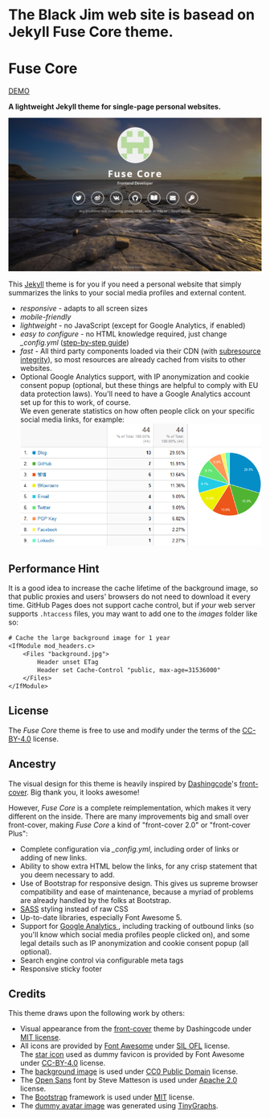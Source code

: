 # The Black Jim web site is basead on Jekyll Fuse Core theme. 

# Fuse Core

[DEMO](https://tsjensen.github.io/fuse-core/)

**A lightweight Jekyll theme for single-page personal websites.**

[![Screenshot](README.pic1.jpg)](https://tsjensen.github.io/fuse-core/)

This [Jekyll](https://jekyllrb.com/) theme is for you if you need a personal website that simply
summarizes the links to your social media profiles and external content.

- *responsive* - adapts to all screen sizes
- *mobile-friendly*
- *lightweight* - no JavaScript (except for Google Analytics, if enabled)
- *easy to configure* - no HTML knowledge required, just change *_config.yml* ([step-by-step guide](https://github.com/tsjensen/fuse-core/wiki/Setup-Instructions))
- *fast* - All third party components loaded via their CDN (with
  [subresource integrity](https://developer.mozilla.org/en-US/docs/Web/Security/Subresource_Integrity)),
  so most resources are already cached from visits to other websites.
- Optional Google Analytics support, with IP anonymization and cookie consent popup
  (optional, but these things are helpful to comply with EU data protection laws).
  You'll need to have a Google Analytics account set up for this to work, of course.  
  We even generate statistics on how often people click on your specific social media links, for example:  
  ![GA Outbound Stats](README.pic2.png)


## Performance Hint

It is a good idea to increase the cache lifetime of the background image, so that public proxies and users' browsers
do not need to download it every time. GitHub Pages does not support cache control, but if *your* web server supports
`.htaccess` files, you may want to add one to the *images* folder like so:

```ApacheConf
# Cache the large background image for 1 year
<IfModule mod_headers.c>
    <Files "background.jpg">
        Header unset ETag
        Header set Cache-Control "public, max-age=31536000"
    </Files>
</IfModule>
```


## License

The *Fuse Core* theme is free to use and modify under the terms of the
[CC-BY-4.0](https://creativecommons.org/licenses/by/4.0/) license.

## Ancestry

The visual design for this theme is heavily inspired by [Dashingcode](https://github.com/dashingcode)'s
[front-cover](https://github.com/dashingcode/front-cover). Big thank you, it looks awesome!

However, *Fuse Core* is a complete reimplementation, which makes it very different on the inside.
There are many improvements big and small over front-cover, making *Fuse Core* a kind of "front-cover 2.0" or
"front-cover Plus":

- Complete configuration via *_config.yml*, including order of links or adding of new links.
- Ability to show extra HTML below the links, for any crisp statement that you deem necessary to add.
- Use of Bootstrap for responsive design. This gives us supreme browser compatibility and ease of maintenance,
  because a myriad of problems are already handled by the folks at Bootstrap.
- [SASS](https://sass-lang.com/) styling instead of raw CSS
- Up-to-date libraries, especially Font Awesome&nbsp;5.
- Support for [Google Analytics ](https://analytics.google.com/analytics/web/), including tracking of outbound links
  (so you'll know which social media profiles people clicked on), and some legal details such as IP anonymization
  and cookie consent popup (all optional).
- Search engine control via configurable meta tags
- Responsive sticky footer


## Credits

This theme draws upon the following work by others:

- Visual appearance from the [front-cover](https://github.com/dashingcode/front-cover) theme by Dashingcode under
  [MIT license](https://github.com/dashingcode/front-cover/blob/5fb173ed1b130a1414b8f839feea6d4e97cbd9b4/LICENSE).
- All icons are provided by [Font Awesome](https://fontawesome.com/) under
  [SIL OFL](https://fontawesome.com/license) license.  
  The [star icon](https://fontawesome.com/icons/star?style=solid) used as dummy favicon is provided
  by Font Awesome under [CC-BY-4.0](https://creativecommons.org/licenses/by/4.0/) license.
- The [background image](https://pxhere.com/en/photo/792989) is used under
  [CC0 Public Domain](https://creativecommons.org/publicdomain/zero/1.0/) license.
- The [Open Sans](https://fonts.google.com/specimen/Open+Sans) font by Steve Matteson is used under
  [Apache 2.0](http://www.apache.org/licenses/LICENSE-2.0) license.
- The [Bootstrap](https://getbootstrap.com/) framework is used under
  [MIT](https://github.com/twbs/bootstrap/blob/9c469cd0e8abaac19c163622ed68b6783dfa366c/LICENSE) license.
- The [dummy avatar image](images/avatar.svg) was generated using [TinyGraphs](http://www.tinygraphs.com/).
